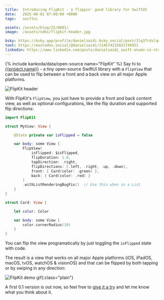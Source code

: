```yaml
---
title:  Introducing FlipKit - a flippin' good library for SwiftUI
date:   2025-06-01 07:00:00 +0000
tags:   swiftui

assets: /assets/blog/25/0601/
image:  /assets/sdks/flipkit-header.jpg

bsky: https://bsky.app/profile/danielsaidi.bsky.social/post/3lq37rdslqc2y
toot: https://mastodon.social/@danielsaidi/114574231021749921
linkedin: https://www.linkedin.com/posts/danielsaidi_swift-enums-vs-structs-picking-the-best-activity-7332750997615804416-sZuF?utm_source=share&utm_medium=member_desktop&rcm=ACoAAABnwcEBLiSBDEydkcyl5DHukvfGrCEKbX0
---
```


{% include kankoda/data/open-source name="FlipKit" %}
Say hi to [{{project.name}}]({{project.url}}) - a tiny open-source SwiftUI library with a `FlipView` that can be used to flip between a front and a back view on all major Apple platforms.

![FlipKit header]({{page.image}})

With FlipKit's `FlipView`, you just have to provide a front and back content view, as well as optional configurations, like the flip duration and supported flip directions:

```swift
import FlipKit

struct MyView: View {

    @State private var isFlipped = false

    var body: some View {
        FlipView(
            isFlipped: $isFlipped,
            flipDuration: 1.0,
            tapDirection: .right,
            flipDirections: [.left, .right, .up, .down],
            front: { Card(color: .green) },
            back: { Card(color: .red) }
        )
        .withListRenderingBugFix()  // Use this when in a List 
    }
}

struct Card: View {

    let color: Color

    var body: some View {
        color.cornerRadius(10)
    }
}
```

You can flip the view programatically by just toggling the `isFlipped` state with code.

The result is a view that works on all major Apple platforms (iOS, iPadOS, macOS, tvOS, watchOS & visionOS) and that can be flipped by both tapping or by swiping in any direction:

![FlipKit demo gif](https://github.com/danielsaidi/FlipKit/releases/download/0.1.0/FlipKit-Demo.gif){:class="plain"}

A first 0.1 version is out now, so feel free to [give it a try]({{project.url}}) and let me know what you think about it.
